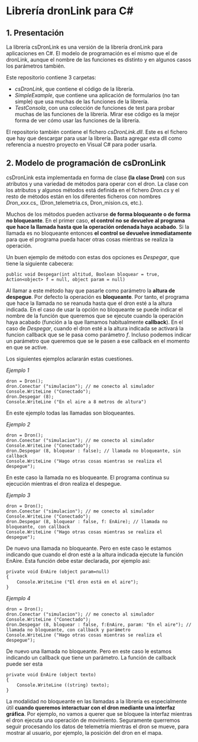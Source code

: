 # Librería dronLink para C#    
## 1. Presentación
La librería csDronLink es una versión de la librería dronLink para aplicaciones en C#. El modelo de programación es el mismo que el 
de dronLink, aunque el nombre de las funciones es distinto y en algunos casos los parámetros también.    
     
Este repositorio contiene 3 carpetas:    
* *csDronLink*, que contiene el código de la librería.     
* *SimpleExample*, que contiene una aplicación de formularios (no tan simple) que usa muchas de las funciones de la librería.     
* *TestConsola*, con una colección de funciones de test para probar muchas de las funciones de la librería. Mirar ese código es la mejor forma de ver cómo usar las funciones de la librería.
     
El repositorio también contiene el fichero *csDronLink.dll*. Este es el fichero que hay que descargar para usar la librería. Basta agregar esta dll como referencia a nuestro proyecto en Visual C# para poder usarla.      
    

## 2. Modelo de programación de csDronLink
csDronLink esta implementada en forma de clase **(la clase Dron)** con sus atributos y una
variedad de métodos para operar con el dron. La clase con los atributos y algunos métodos está definida en el
fichero _Dron.cs_ y el resto de métodos están en los diferentes ficheros con nombres _Dron_xxx_.cs_
(Dron_telemetria.cs, Dron_mision.cs, etc.).

Muchos de los métodos pueden activarse **de forma bloqueante o de forma no bloqueante**. En
el primer caso, **el control no se devuelve al programa que hace la llamada hasta que la
operación ordenada haya acabado**. Si la llamada es no bloqueante entonces **el control se
devuelve inmediatamente** para que el programa pueda hacer otras cosas mientras se realiza la
operación.

Un buen ejemplo de método con estas dos opciones es _Despegar_, que tiene la siguiente cabecera:

```
public void Despegar(int altitud, Boolean bloquear = true, Action<object> f = null, object param = null)
```

Al llamar a este método hay que pasarle como parámetro la **altura de despegue**. Por defecto la
operación es **bloqueante**. Por tanto, el programa que hace la llamada no se reanuda hasta que 
el dron esté a la altura indicada. En el caso de usar la opción no bloqueante se puede indicar el
nombre de la función que queremos que se ejecute cuando la operación haya acabado (función a la que
llamamos habitualmente **callback**). En el caso de _Despegar_, cuando el dron  esté a la altura indicada
se activará la funcion callback que se le pasa como parámetro _f_. Incluso podemos indicar un parámetro que queremos que
se le pasen a ese callback  en el momento en que se active. 

Los siguientes ejemplos aclararán estas cuestiones.

_Ejemplo 1_

```
dron = Dron();
dron.Conectar ("simulacion"); // me conecto al simulador
Console.WriteLine ("Conectado");
dron.Despegar (8);
Console.WriteLine ("En el aire a 8 metros de altura")
```

En este ejemplo todas las llamadas son bloqueantes.


_Ejemplo 2_

```
dron = Dron();
dron.Conectar ("simulacion"); // me conecto al simulador
Console.WriteLine ("Conectado");
dron.Despegar (8, bloquear : false); // llamada no bloqueante, sin callback
Console.WriteLine ("Hago otras cosas mientras se realiza el despegue");
```
En este caso la llamada no es bloqueante. El programa continua su ejecución 
mientras el dron  realiza el despegue. 

_Ejemplo 3_

```
dron = Dron();
dron.Conectar ("simulacion"); // me conecto al simulador
Console.WriteLine ("Conectado");
dron.Despegar (8, bloquear : false, f: EnAire); // llamada no bloqueante, con callback
Console.WriteLine ("Hago otras cosas mientras se realiza el despegue");
```
De nuevo una llamada no bloqueante. Pero en este caso le estamos indicando que cuando 
el dron esté a la altura indicada ejecute la función EnAire. Esta función debe estar declarada,
por ejemplo asi:
```
private void EnAire (object param=null)
{
    Console.WriteLine ("El dron está en el aire");
}
```

       
_Ejemplo 4_

```
dron = Dron();
dron.Conectar ("simulacion"); // me conecto al simulador
Console.WriteLine ("Conectado");
dron.Despegar (8, bloquear : false, f:EnAire, param: "En el aire"); // llamada no bloqueante, con callback y parámetro
Console.WriteLine ("Hago otras cosas mientras se realiza el despegue");
```
De nuevo una llamada no bloqueante. Pero en este caso le estamos indicando un callback que tiene un parámetro. La función
de callback puede ser esta
```
private void EnAire (object texto)
{
    Console.WriteLine ((string) texto);
}
```
La modalidad no bloqueante en las llamadas a la librería es especialmente útil **cuando
queremos interactuar con el dron mediante una interfaz gráfica**. Por ejemplo, no vamos a
querer que se bloquee la interfaz mientras el dron ejecuta una operación de movimiento. Seguramente querremos seguir
procesando los datos de telemetría mientras el dron se mueve, para mostrar al usuario, por
ejemplo, la posición del dron en el mapa.     
   
 

